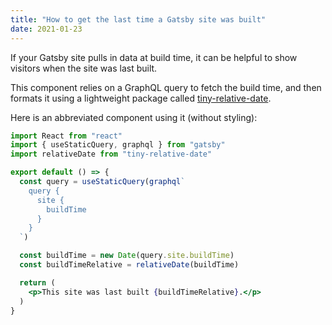 ```yaml
---
title: "How to get the last time a Gatsby site was built"
date: 2021-01-23
---
```

If your Gatsby site pulls in data at build time, it can be helpful to show visitors when the site was last built.

This component relies on a GraphQL query to fetch the build time, and then formats it using a lightweight package called [tiny-relative-date](https://npm.im/tiny-relative-date).

Here is an abbreviated component using it (without styling):

```jsx
import React from "react"
import { useStaticQuery, graphql } from "gatsby"
import relativeDate from "tiny-relative-date"

export default () => {
  const query = useStaticQuery(graphql`
    query {
      site {
        buildTime
      }
    }
  `)

  const buildTime = new Date(query.site.buildTime)
  const buildTimeRelative = relativeDate(buildTime)

  return (
    <p>This site was last built {buildTimeRelative}.</p>
  )
}
```
